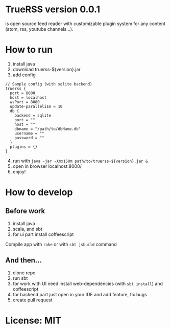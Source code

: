 
# TrueRSS version 0.0.1

is open source feed reader with customizable plugin system for any content (atom, rss, youtube channels...).

# How to run

1. install java
2. download truerss-${version}.jar
3. add config

```
// Sample config (with sqlite backend)
truerss {
  port = 8000
  host = localhost
  wsPort = 8080
  update-parallelism = 10
  db {
    backend = sqlite
    port = ""
    host = ""
    dbname = "/path/to/dbName.db"
    username = ""
    password = ""
  }
  plugins = {}
}
```

4. run with `java -jar -Xmx150m path/to/truerss-${version}.jar &`
5. open in browser localhost:8000/
6. enjoy!

# How to develop

## Before work

1. install java
2. scala, and sbt
3. for ui part install coffeescript

Compile app with `rake` or with `sbt jsbuild` command

## And then...

1. clone repo
2. run sbt
3. for work with UI need install web-dependencies (with `sbt install`) and coffeescript
4. for backend part just open in your IDE and add feature, fix bugs
5. create pull request

# License: MIT





